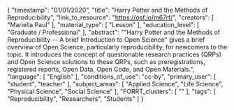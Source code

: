 {
    "timestamp": "01/01/2020",
    "title": "Harry Potter and the Methods of Reproducibility",
    "link_to_resource": "https://osf.io/m67rf/",
    "creators": [
        "Mariella Paul"
    ],
    "material_type": [
        "Lesson"
    ],
    "education_level": [
        "Graduate / Professional"
    ],
    "abstract": "\"Harry Potter and the Methods of Reproducibility -- A brief Introduction to Open Science\" gives a brief overview of Open Science, particularly reproducibility, for newcomers to the topic. It introduces the concept of questionable research practices (QRPs) and Open Science solutions to these QRPs, such as preregistrations, registered reports, Open Data, Open Code, and Open Materials.",
    "language": [
        "English"
    ],
    "conditions_of_use": "cc-by",
    "primary_user": [
        "student",
        "teacher"
    ],
    "subject_areas": [
        "Applied Science",
        "Life Science",
        "Physical Science",
        "Social Science"
    ],
    "FORRT_clusters": [
        ""
    ],
    "tags": [
        "Reproducibility",
        "Researchers",
        "Students"
    ]
}